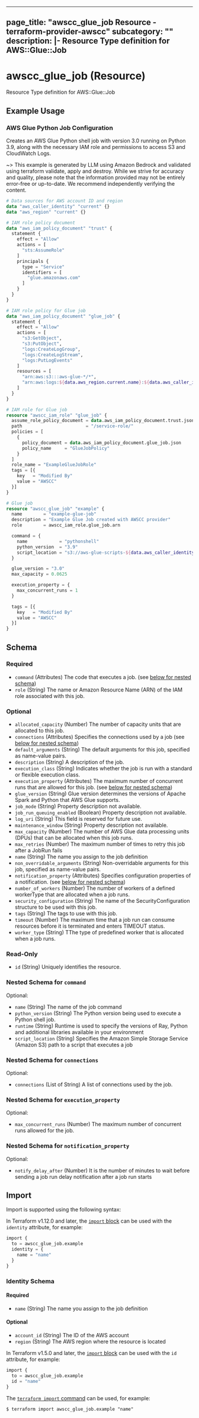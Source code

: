 
---
page_title: "awscc_glue_job Resource - terraform-provider-awscc"
subcategory: ""
description: |-
  Resource Type definition for AWS::Glue::Job
---

# awscc_glue_job (Resource)

Resource Type definition for AWS::Glue::Job

## Example Usage

### AWS Glue Python Job Configuration

Creates an AWS Glue Python shell job with version 3.0 running on Python 3.9, along with the necessary IAM role and permissions to access S3 and CloudWatch Logs.

~> This example is generated by LLM using Amazon Bedrock and validated using terraform validate, apply and destroy. While we strive for accuracy and quality, please note that the information provided may not be entirely error-free or up-to-date. We recommend independently verifying the content.

```terraform
# Data sources for AWS account ID and region
data "aws_caller_identity" "current" {}
data "aws_region" "current" {}

# IAM role policy document
data "aws_iam_policy_document" "trust" {
  statement {
    effect = "Allow"
    actions = [
      "sts:AssumeRole"
    ]
    principals {
      type = "Service"
      identifiers = [
        "glue.amazonaws.com"
      ]
    }
  }
}

# IAM role policy for Glue job
data "aws_iam_policy_document" "glue_job" {
  statement {
    effect = "Allow"
    actions = [
      "s3:GetObject",
      "s3:PutObject",
      "logs:CreateLogGroup",
      "logs:CreateLogStream",
      "logs:PutLogEvents"
    ]
    resources = [
      "arn:aws:s3:::aws-glue-*/*",
      "arn:aws:logs:${data.aws_region.current.name}:${data.aws_caller_identity.current.account_id}:log-group:/aws-glue/*"
    ]
  }
}

# IAM role for Glue job
resource "awscc_iam_role" "glue_job" {
  assume_role_policy_document = data.aws_iam_policy_document.trust.json
  path                        = "/service-role/"
  policies = [
    {
      policy_document = data.aws_iam_policy_document.glue_job.json
      policy_name     = "GlueJobPolicy"
    }
  ]
  role_name = "ExampleGlueJobRole"
  tags = [{
    key   = "Modified By"
    value = "AWSCC"
  }]
}

# Glue job
resource "awscc_glue_job" "example" {
  name        = "example-glue-job"
  description = "Example Glue Job created with AWSCC provider"
  role        = awscc_iam_role.glue_job.arn

  command = {
    name            = "pythonshell"
    python_version  = "3.9"
    script_location = "s3://aws-glue-scripts-${data.aws_caller_identity.current.account_id}-${data.aws_region.current.name}/example-script.py"
  }

  glue_version = "3.0"
  max_capacity = 0.0625

  execution_property = {
    max_concurrent_runs = 1
  }

  tags = [{
    key   = "Modified By"
    value = "AWSCC"
  }]
}
```

<!-- schema generated by tfplugindocs -->
## Schema

### Required

- `command` (Attributes) The code that executes a job. (see [below for nested schema](#nestedatt--command))
- `role` (String) The name or Amazon Resource Name (ARN) of the IAM role associated with this job.

### Optional

- `allocated_capacity` (Number) The number of capacity units that are allocated to this job.
- `connections` (Attributes) Specifies the connections used by a job (see [below for nested schema](#nestedatt--connections))
- `default_arguments` (String) The default arguments for this job, specified as name-value pairs.
- `description` (String) A description of the job.
- `execution_class` (String) Indicates whether the job is run with a standard or flexible execution class.
- `execution_property` (Attributes) The maximum number of concurrent runs that are allowed for this job. (see [below for nested schema](#nestedatt--execution_property))
- `glue_version` (String) Glue version determines the versions of Apache Spark and Python that AWS Glue supports.
- `job_mode` (String) Property description not available.
- `job_run_queuing_enabled` (Boolean) Property description not available.
- `log_uri` (String) This field is reserved for future use.
- `maintenance_window` (String) Property description not available.
- `max_capacity` (Number) The number of AWS Glue data processing units (DPUs) that can be allocated when this job runs.
- `max_retries` (Number) The maximum number of times to retry this job after a JobRun fails
- `name` (String) The name you assign to the job definition
- `non_overridable_arguments` (String) Non-overridable arguments for this job, specified as name-value pairs.
- `notification_property` (Attributes) Specifies configuration properties of a notification. (see [below for nested schema](#nestedatt--notification_property))
- `number_of_workers` (Number) The number of workers of a defined workerType that are allocated when a job runs.
- `security_configuration` (String) The name of the SecurityConfiguration structure to be used with this job.
- `tags` (String) The tags to use with this job.
- `timeout` (Number) The maximum time that a job run can consume resources before it is terminated and enters TIMEOUT status.
- `worker_type` (String) TThe type of predefined worker that is allocated when a job runs.

### Read-Only

- `id` (String) Uniquely identifies the resource.

<a id="nestedatt--command"></a>
### Nested Schema for `command`

Optional:

- `name` (String) The name of the job command
- `python_version` (String) The Python version being used to execute a Python shell job.
- `runtime` (String) Runtime is used to specify the versions of Ray, Python and additional libraries available in your environment
- `script_location` (String) Specifies the Amazon Simple Storage Service (Amazon S3) path to a script that executes a job


<a id="nestedatt--connections"></a>
### Nested Schema for `connections`

Optional:

- `connections` (List of String) A list of connections used by the job.


<a id="nestedatt--execution_property"></a>
### Nested Schema for `execution_property`

Optional:

- `max_concurrent_runs` (Number) The maximum number of concurrent runs allowed for the job.


<a id="nestedatt--notification_property"></a>
### Nested Schema for `notification_property`

Optional:

- `notify_delay_after` (Number) It is the number of minutes to wait before sending a job run delay notification after a job run starts

## Import

Import is supported using the following syntax:

In Terraform v1.12.0 and later, the [`import` block](https://developer.hashicorp.com/terraform/language/import) can be used with the `identity` attribute, for example:

```terraform
import {
  to = awscc_glue_job.example
  identity = {
    name = "name"
  }
}
```

<!-- schema generated by tfplugindocs -->
### Identity Schema

#### Required

- `name` (String) The name you assign to the job definition

#### Optional

- `account_id` (String) The ID of the AWS account
- `region` (String) The AWS region where the resource is located

In Terraform v1.5.0 and later, the [`import` block](https://developer.hashicorp.com/terraform/language/import) can be used with the `id` attribute, for example:

```terraform
import {
  to = awscc_glue_job.example
  id = "name"
}
```

The [`terraform import` command](https://developer.hashicorp.com/terraform/cli/commands/import) can be used, for example:

```shell
$ terraform import awscc_glue_job.example "name"
```
